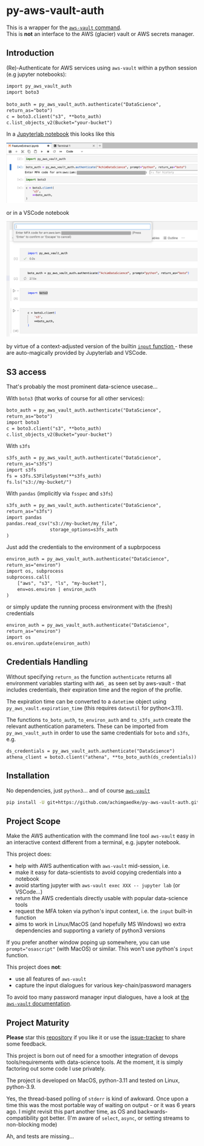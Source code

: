 # py-aws-vault-auth

This is a wrapper for the [`aws-vault` command](https://github.com/99designs/aws-vault).  
This is **not** an interface to the AWS (glacier) vault or AWS secrets manager.

## Introduction

(Re)-Authenticate for AWS services using `aws-vault` within a python session
(e.g jupyter notebooks):

```python3
import py_aws_vault_auth
import boto3

boto_auth = py_aws_vault_auth.authenticate("DataScience", return_as="boto")
c = boto3.client("s3", **boto_auth)
c.list_objects_v2(Bucket="your-bucket")
```

In a [Jupyterlab notebook](demo.ipynb) this looks like this

![py_aws_vault_auth dialogue in Jupyterlab notebook](doc/MFA_JupyterLabNotebook.png)

or in a VSCode notebook

![py_aws_vault_auth dialogue in VSCode notebook](doc/MFA_VSCodeNotebook.png)

by virtue of a context-adjusted version of the builtin [`input` function
](https://docs.python.org/3/library/functions.html#input) - these are
auto-magically provided by Jupyterlab and VSCode.

## S3 access

That's probably the most prominent data-science usecase...

With `boto3` (that works of course for all other services):

```python3
boto_auth = py_aws_vault_auth.authenticate("DataScience", return_as="boto")
import boto3
c = boto3.client("s3", **boto_auth)
c.list_objects_v2(Bucket="your-bucket")
```

With `s3fs`

```python3
s3fs_auth = py_aws_vault_auth.authenticate("DataScience", return_as="s3fs")
import s3fs
fs = s3fs.S3FileSystem(**s3fs_auth)
fs.ls("s3://my-bucket/")
```

With `pandas` (implicitly via `fsspec` and `s3fs`)

```python3
s3fs_auth = py_aws_vault_auth.authenticate("DataScience", return_as="s3fs")
import pandas
pandas.read_csv("s3://my-bucket/my_file",
                storage_options=s3fs_auth
)
```

Just add the credentials to the environment of a supbrpocess

```python3
environ_auth = py_aws_vault_auth.authenticate("DataScience", return_as="environ")
import os, subprocess
subprocess.call(
    ["aws", "s3", "ls", "my-bucket"],
    env=os.environ | environ_auth
)
```

or simply update the running process environment with the (fresh) credentials

```python3
environ_auth = py_aws_vault_auth.authenticate("DataScience", return_as="environ")
import os
os.environ.update(environ_auth)
```

## Credentials Handling

Without specifying `return_as` the function `authenticate` returns all
environment variables starting with `AWS_` as seen set by aws-vault - that
includes credentials, their expiration time and the region of the profile.

The expiration time can be converted to a `datetime` object using
`py_aws_vault.expiration_time` (this requires `dateutil` for python<3.11).

The functions `to_boto_auth`, `to_environ_auth` and `to_s3fs_auth` create the
relevant authentication parameters. These can be imported from `py_aws_vault_auth`
in order to use the same credentials for `boto` and `s3fs`, e.g.

```python3
ds_credentials = py_aws_vault_auth.authenticate("DataScience")
athena_client = boto3.client("athena", **to_boto_auth(ds_credentials))
```

## Installation

No dependencies, just `python3`... and of course [`aws-vault`](https://github.com/99designs/aws-vault)

```sh
pip install -U git+https://github.com/achimgaedke/py-aws-vault-auth.git
```

## Project Scope

Make the AWS authentication with the command line tool `aws-vault` easy in an
interactive context different from a terminal, e.g. jupyter notebook.

This project does:

* help with AWS authentication with `aws-vault` mid-session, i.e.
* make it easy for data-scientists to avoid copying credentials into a notebook
* avoid starting jupyter with `aws-vault exec XXX -- jupyter lab` (or VSCode...)
* return the AWS credentials directly usable with popular data-science tools
* request the MFA token via python's input context, i.e. the `input` built-in function
* aims to work in Linux/MacOS (and hopefully MS Windows) wo extra dependencies and
  supporting a variety of python3 versions

If you prefer another window poping up somewhere, you can use `prompt="osascript"`
(with MacOS) or similar. This won't use python's `input` function.

This project does **not**:

* use all features of `aws-vault`
* capture the input dialogues for various key-chain/password managers

To avoid too many password manager input dialogues, have a look at [the
`aws-vault` documentation](https://github.com/99designs/aws-vault/blob/master/USAGE.md#backends).

## Project Maturity

**Please** star this [repository](https://github.com/achimgaedke/py-aws-vault-auth)
if you like it or use the [issue-tracker](https://github.com/achimgaedke/py-aws-vault-auth/issues)
to share some feedback.

This project is born out of need for a smoother integration of devops tools/requirements
with data-science tools. At the moment, it is simply factoring out some code I use
privately.

The project is developed on MacOS, python-3.11 and tested on Linux, python-3.9.

Yes, the thread-based polling of `stderr` is kind of awkward. Once upon a time
this was the most portable way of waiting on output - or it was 6 years ago.
I might revisit this part another time, as OS and backwards-compatibility got
better. (I'm aware of `select`, `async`, or setting streams to non-blocking mode)

Ah, and tests are missing...
